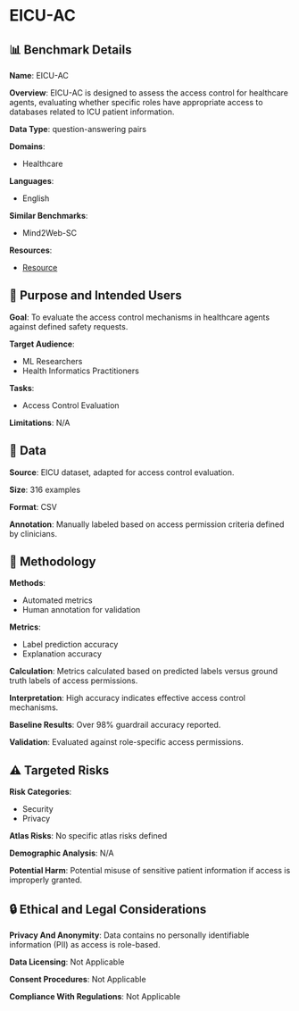 # EICU-AC

## 📊 Benchmark Details

**Name**: EICU-AC

**Overview**: EICU-AC is designed to assess the access control for healthcare agents, evaluating whether specific roles have appropriate access to databases related to ICU patient information.

**Data Type**: question-answering pairs

**Domains**:
- Healthcare

**Languages**:
- English

**Similar Benchmarks**:
- Mind2Web-SC

**Resources**:
- [Resource](https://guardagent.github.io/)

## 🎯 Purpose and Intended Users

**Goal**: To evaluate the access control mechanisms in healthcare agents against defined safety requests.

**Target Audience**:
- ML Researchers
- Health Informatics Practitioners

**Tasks**:
- Access Control Evaluation

**Limitations**: N/A

## 💾 Data

**Source**: EICU dataset, adapted for access control evaluation.

**Size**: 316 examples

**Format**: CSV

**Annotation**: Manually labeled based on access permission criteria defined by clinicians.

## 🔬 Methodology

**Methods**:
- Automated metrics
- Human annotation for validation

**Metrics**:
- Label prediction accuracy
- Explanation accuracy

**Calculation**: Metrics calculated based on predicted labels versus ground truth labels of access permissions.

**Interpretation**: High accuracy indicates effective access control mechanisms.

**Baseline Results**: Over 98% guardrail accuracy reported.

**Validation**: Evaluated against role-specific access permissions.

## ⚠️ Targeted Risks

**Risk Categories**:
- Security
- Privacy

**Atlas Risks**:
No specific atlas risks defined

**Demographic Analysis**: N/A

**Potential Harm**: Potential misuse of sensitive patient information if access is improperly granted.

## 🔒 Ethical and Legal Considerations

**Privacy And Anonymity**: Data contains no personally identifiable information (PII) as access is role-based.

**Data Licensing**: Not Applicable

**Consent Procedures**: Not Applicable

**Compliance With Regulations**: Not Applicable
